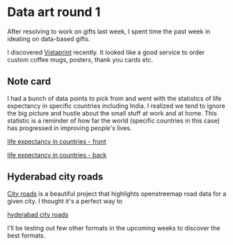 # Data art round 1

After resolving to work on gifts last week, I spent time the past week in ideating on data-based gifts.

I discovered [Vistaprint](https://www.vistaprint.in/) recently. It looked like a good service to order custom coffee mugs, posters, thank you cards etc.

## Note card

I had a bunch of data points to pick from and went with the statistics of life expectancy in specific countries including India. I realized we tend to ignore the big picture and hustle about the small stuff at work and at home.
This statistic is a reminder of how far the world (specific countries in this case) has progressed in improving people's lives.

[life expectancy in countries - front](../../../../images/card-front-life-expectancy.png)

[life expectancy in countries - back](../../../../images/card-back-life-expectancy.png)

## Hyderabad city roads

[City roads](https://anvaka.github.io/city-roads/) is a beautiful project that highlights openstreemap road data for a given city. I thought it's a perfect way to 

[hyderabad city roads](../../../../images/hyderabad-city-roads.png)

I'll be testing out few other formats in the upcoming weeks to discover the best formats.
